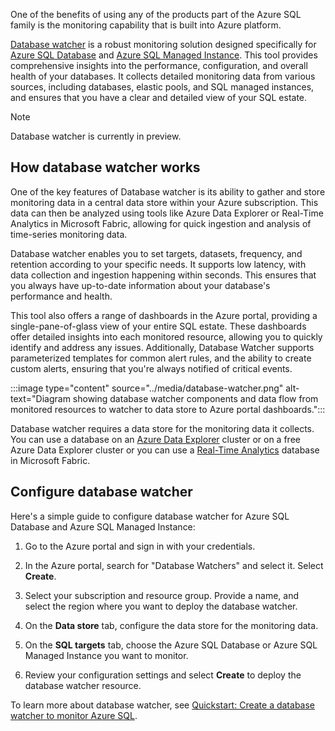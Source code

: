 One of the benefits of using any of the products part of the Azure SQL family is the monitoring capability that is built into Azure platform. 

[Database watcher](/azure/azure-sql/database-watcher-overview) is a robust monitoring solution designed specifically for [Azure SQL Database](https://azure.microsoft.com/products/azure-sql/database/) and [Azure SQL Managed Instance](https://azure.microsoft.com/products/azure-sql/managed-instance/). This tool provides comprehensive insights into the performance, configuration, and overall health of your databases. It collects detailed monitoring data from various sources, including databases, elastic pools, and SQL managed instances, and ensures that you have a clear and detailed view of your SQL estate.

> [!NOTE]
> Database watcher is currently in preview.

## How database watcher works

One of the key features of Database watcher is its ability to gather and store monitoring data in a central data store within your Azure subscription. This data can then be analyzed using tools like Azure Data Explorer or Real-Time Analytics in Microsoft Fabric, allowing for quick ingestion and analysis of time-series monitoring data.

Database watcher enables you to set targets, datasets, frequency, and retention according to your specific needs. It supports low latency, with data collection and ingestion happening within seconds. This ensures that you always have up-to-date information about your database's performance and health.

This tool also offers a range of dashboards in the Azure portal, providing a single-pane-of-glass view of your entire SQL estate. These dashboards offer detailed insights into each monitored resource, allowing you to quickly identify and address any issues. Additionally, Database Watcher supports parameterized templates for common alert rules, and the ability to create custom alerts, ensuring that you're always notified of critical events.

:::image type="content" source="../media/database-watcher.png" alt-text="Diagram showing database watcher components and data flow from monitored resources to watcher to data store to Azure portal dashboards.":::

Database watcher requires a data store for the monitoring data it collects. You can use a database on an [Azure Data Explorer](/azure/data-explorer/data-explorer-overview) cluster or on a free Azure Data Explorer cluster or you can use a [Real-Time Analytics](/fabric/real-time-intelligence/overview) database in Microsoft Fabric.

## Configure database watcher

Here's a simple guide to configure database watcher for Azure SQL Database and Azure SQL Managed Instance:

1. Go to the Azure portal and sign in with your credentials.

1. In the Azure portal, search for "Database Watchers" and select it. Select **Create**.

1. Select your subscription and resource group. Provide a name, and select the region where you want to deploy the database watcher.

1. On the **Data store** tab, configure the data store for the monitoring data.

1. On the **SQL targets** tab, choose the Azure SQL Database or Azure SQL Managed Instance you want to monitor.

1. Review your configuration settings and select **Create** to deploy the database watcher resource.

To learn more about database watcher, see [Quickstart: Create a database watcher to monitor Azure SQL](/azure/azure-sql/database-watcher-quickstart).
